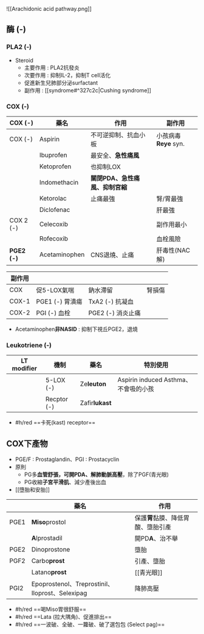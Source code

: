 ![[Arachidonic acid pathway.png]]
## 酶 (-)
### PLA2 (-)
- Steroid
	- 主要作用 : PLA2抗發炎
	- 次要作用 : 抑制IL-2，抑制T cell活化
	- 促進新生兒肺部分泌surfactant
	- 副作用 : [[syndrome#^327c2c|Cushing syndrome]]
### COX (-)
| COX (-)  | 藥名           | 作用                        | 副作用            |
|----------|----------------|-----------------------------|-------------------|
| COX (-)  | Aspirin        | 不可逆抑制、抗血小板                    | 小孩病毒**Reye** syn. |
|          | Ibuprofen      | 最安全、**急性痛風**            |                   |
|          | Ketoprofen     | 也抑制LOX                   |                   |
|          | Indomethacin   | **關閉PDA、急性痛風、抑制宮縮** |                   |
|          | Ketorolac      | 止痛最強                    | 腎/胃最強         |
|          | Diclofenac     |                             | 肝最強            |
| COX 2 (-) | Celecoxib      |                             | 副作用最小        |
|          | Rofecoxib      |                             | 血栓風險          |
| **PGE2 (-)**  | Acetaminophen  | CNS退燒、止痛               | 肝毒性(NAC解)     |

| 副作用 |                |                  |        |
|--------|----------------|------------------|--------|
| COX    | 促5-LOX氣喘    | 鈉水滯留         | 腎損傷 |
| COX-1  | PGE1 (-) 胃潰瘍 | TxA2 (-) 抗凝血   |        |
| COX-2  | PGI (-) 血栓    | PGE2 (-) 消炎止痛 |        |
- Acetaminophen**非NASID** : 抑制下視丘PGE2，退燒
### Leukotriene (-)
| LT modifier | 機制        | 藥名        | 特別使用                             |
|----------------------|-------------|-------------|--------------------------------------|
|                      | 5-LOX (-)   | Ze**leuton**    | Aspirin induced Asthma、不會吸的小孩 |
|                      | Recptor (-) | Zafir**lukast** |                                      |
- #h/red ==卡死(kast) receptor==
## COX下產物
- PGE/F : Prostaglandin、PGI : Prostacyclin
- 原則
	- PG多**血管舒張，可開PDA、解肺動脈高壓**，除了PGF(青光眼)
	- PG收縮**子宮平滑肌**、減少產後出血
- [[墮胎和安胎]]

|      | 藥名                                 | 作用                 |
|------|--------------------------------------|----------------------|
| PGE1 | **Miso**prostol                          | 保護**胃**黏膜、降低胃酸、墮胎引產 |
|      | **A**lprostadil                          | 開PD**A**、治不舉         |
| PGE2 | Dinoprostone                         | 墮胎                 |
| PGF2 | Carbo**prost**                           | 引產、墮胎           |
|      | Latano**prost**                          | [[青光眼]]               |
| PGI2 | Epoprostenol、Treprostinil、Iloprost、Selexipag | 降肺高壓             |
- #h/red  ==喝Miso胃很舒服==
- #h/red ==Lata (拉大隅角)、促進排出==
- #h/red ==一波破、全破、一籮破、破了選包包 (Select pag)==


